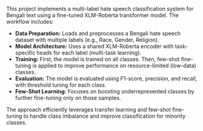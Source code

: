 This project implements a multi-label hate speech classification system for Bengali text using a fine-tuned XLM-Roberta transformer model. The workflow includes:

- **Data Preparation:** Loads and preprocesses a Bengali hate speech dataset with multiple labels (e.g., Race, Gender, Religion).
- **Model Architecture:** Uses a shared XLM-Roberta encoder with task-specific heads for each label (multi-task learning).
- **Training:** First, the model is trained on all classes. Then, few-shot fine-tuning is applied to improve performance on resource-limited (low-data) classes.
- **Evaluation:** The model is evaluated using F1-score, precision, and recall, with threshold tuning for each class.
- **Few-Shot Learning:** Focuses on boosting underrepresented classes by further fine-tuning only on those samples.

The approach efficiently leverages transfer learning and few-shot fine-tuning to handle class imbalance and improve classification for minority classes.
